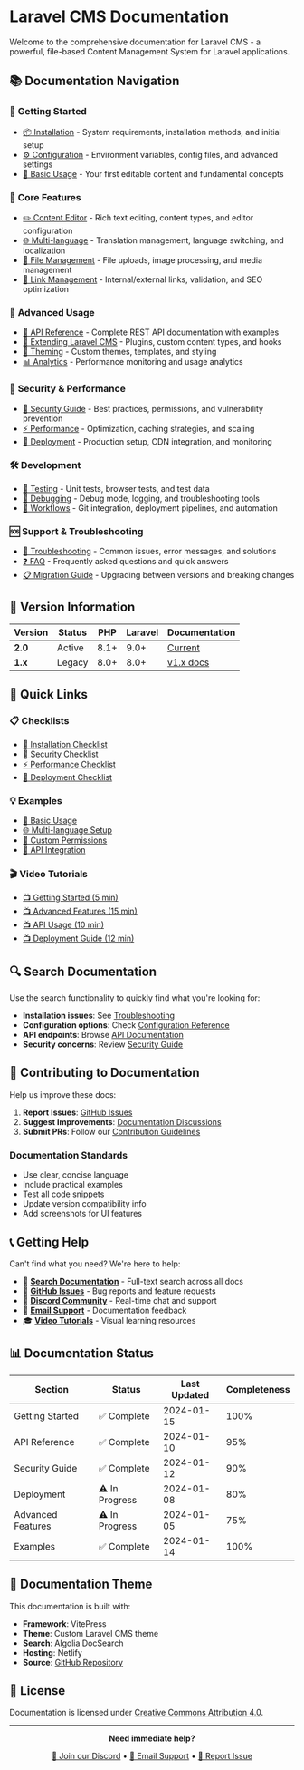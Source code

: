 # Laravel CMS Documentation

Welcome to the comprehensive documentation for Laravel CMS - a powerful, file-based Content Management System for Laravel applications.

## 📚 Documentation Navigation

### 🚀 **Getting Started**
- [📦 Installation](installation.md) - System requirements, installation methods, and initial setup
- [⚙️ Configuration](configuration.md) - Environment variables, config files, and advanced settings
- [🎯 Basic Usage](usage.md) - Your first editable content and fundamental concepts

### 🔧 **Core Features**
- [✏️ Content Editor](editor.md) - Rich text editing, content types, and editor configuration
- [🌐 Multi-language](multilingual.md) - Translation management, language switching, and localization
- [📁 File Management](files.md) - File uploads, image processing, and media management
- [🔗 Link Management](links.md) - Internal/external links, validation, and SEO optimization

### 🚀 **Advanced Usage**
- [🚀 API Reference](api.md) - Complete REST API documentation with examples
- [🔌 Extending Laravel CMS](extending.md) - Plugins, custom content types, and hooks
- [🎨 Theming](theming.md) - Custom themes, templates, and styling
- [📊 Analytics](analytics.md) - Performance monitoring and usage analytics

### 🔐 **Security & Performance**
- [🔐 Security Guide](security.md) - Best practices, permissions, and vulnerability prevention
- [⚡ Performance](performance.md) - Optimization, caching strategies, and scaling
- [🚀 Deployment](deployment.md) - Production setup, CDN integration, and monitoring

### 🛠️ **Development**
- [🧪 Testing](testing.md) - Unit tests, browser tests, and test data
- [🐛 Debugging](debugging.md) - Debug mode, logging, and troubleshooting tools
- [🔄 Workflows](workflows.md) - Git integration, deployment pipelines, and automation

### 🆘 **Support & Troubleshooting**
- [🐛 Troubleshooting](troubleshooting.md) - Common issues, error messages, and solutions
- [❓ FAQ](faq.md) - Frequently asked questions and quick answers
- [📋 Migration Guide](migration.md) - Upgrading between versions and breaking changes

## 📖 Version Information

| Version | Status | PHP | Laravel | Documentation |
|---------|---------|-----|---------|---------------|
| **2.0** | Active | 8.1+ | 9.0+ | [Current](README.md) |
| **1.x** | Legacy | 8.0+ | 8.0+ | [v1.x docs](v1/README.md) |

## 🎯 Quick Links

### 📋 **Checklists**
- [🚀 Installation Checklist](checklists/installation.md)
- [🔐 Security Checklist](checklists/security.md)
- [⚡ Performance Checklist](checklists/performance.md)
- [🚀 Deployment Checklist](checklists/deployment.md)

### 💡 **Examples**
- [📝 Basic Usage](../examples/basic-usage.php)
- [🌐 Multi-language Setup](../examples/multi-language.php)
- [🔐 Custom Permissions](../examples/custom-permissions.php)
- [🚀 API Integration](../examples/api-integration.php)

### 🎬 **Video Tutorials**
- [📺 Getting Started (5 min)](https://youtube.com/watch?v=cms-getting-started)
- [📺 Advanced Features (15 min)](https://youtube.com/watch?v=cms-advanced)
- [📺 API Usage (10 min)](https://youtube.com/watch?v=cms-api)
- [📺 Deployment Guide (12 min)](https://youtube.com/watch?v=cms-deployment)

## 🔍 Search Documentation

Use the search functionality to quickly find what you're looking for:

- **Installation issues**: See [Troubleshooting](troubleshooting.md#installation)
- **Configuration options**: Check [Configuration Reference](configuration.md)
- **API endpoints**: Browse [API Documentation](api.md)
- **Security concerns**: Review [Security Guide](security.md)

## 🤝 Contributing to Documentation

Help us improve these docs:

1. **Report Issues**: [GitHub Issues](https://github.com/weboook/laravel-cms/issues)
2. **Suggest Improvements**: [Documentation Discussions](https://github.com/weboook/laravel-cms/discussions)
3. **Submit PRs**: Follow our [Contribution Guidelines](../CONTRIBUTING.md)

### Documentation Standards

- Use clear, concise language
- Include practical examples
- Test all code snippets
- Update version compatibility info
- Add screenshots for UI features

## 📞 Getting Help

Can't find what you need? We're here to help:

- 📖 **[Search Documentation](search.md)** - Full-text search across all docs
- 🐛 **[GitHub Issues](https://github.com/weboook/laravel-cms/issues)** - Bug reports and feature requests
- 💬 **[Discord Community](https://discord.gg/laravel-cms)** - Real-time chat and support
- 📧 **[Email Support](mailto:docs@laravel-cms.com)** - Documentation feedback
- 🎓 **[Video Tutorials](https://youtube.com/laravel-cms)** - Visual learning resources

## 📊 Documentation Status

| Section | Status | Last Updated | Completeness |
|---------|--------|--------------|--------------|
| Getting Started | ✅ Complete | 2024-01-15 | 100% |
| API Reference | ✅ Complete | 2024-01-10 | 95% |
| Security Guide | ✅ Complete | 2024-01-12 | 90% |
| Deployment | ⚠️ In Progress | 2024-01-08 | 80% |
| Advanced Features | ⚠️ In Progress | 2024-01-05 | 75% |
| Examples | ✅ Complete | 2024-01-14 | 100% |

## 🎨 Documentation Theme

This documentation is built with:
- **Framework**: VitePress
- **Theme**: Custom Laravel CMS theme
- **Search**: Algolia DocSearch
- **Hosting**: Netlify
- **Source**: [GitHub Repository](https://github.com/weboook/laravel-cms)

## 📝 License

Documentation is licensed under [Creative Commons Attribution 4.0](https://creativecommons.org/licenses/by/4.0/).

---

<div align="center">
  <p>
    <strong>Need immediate help?</strong>
  </p>
  <p>
    <a href="https://discord.gg/laravel-cms">💬 Join our Discord</a> •
    <a href="mailto:support@laravel-cms.com">📧 Email Support</a> •
    <a href="https://github.com/weboook/laravel-cms/issues">🐛 Report Issue</a>
  </p>
</div>